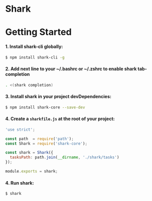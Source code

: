 Shark
===

# Getting Started

#### 1. Install shark-cli globally:

```sh
$ npm install shark-cli -g
```


#### 2. Add next line to your ~/.bashrc or ~/.zshrc to enable shark tab-completion

```sh
. <(shark completion)
```

#### 3. Install shark in your project devDependencies:

```sh
$ npm install shark-core --save-dev
```

#### 4. Create a `sharkfile.js` at the root of your project:

```js
'use strict';

const path  = require('path');
const Shark = require('shark-core');

const shark = Shark({
  tasksPath: path.join(__dirname, './shark/tasks')
});

module.exports = shark;
```

#### 4. Run shark:
```sh
$ shark
```
